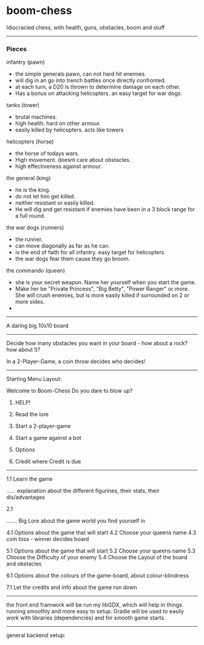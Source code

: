 # boom-chess
Idiocracied chess, with health, guns, obstacles, boom and stuff

-------------------------------------------------------------------------------------------------------------------------------------------------------------------------------

### Pieces

infantry (pawn)
- the simple generals pawn, can not hard hit enemies.
- will dig in an go into trench battles once directly confronted.
- at each turn, a D20 is thrown to determine damage on each other.
- Has a bonus on attacking helicopters. an easy target for war dogs.

tanks (tower)
- brutal machines.
- high health. hard on other armour.
- easily killed by helicopters. acts like towers

helicopters (horse)
- the horse of todays wars.
- High movement. doesnt care about obstacles.
- high effectiveness against armour. 

the general (king)
- he is the king.
- do not let him get killed.
- neither resistant or easily killed.
- He will dig and get resistant if enemies have been in a 3 block range for a full round. 

the war dogs (runners)
- the runner.
- can move diagonally as far as he can.
- is the end of faith for all infantry. easy target for helicopters
- the war dogs fear them cause they go broom. 

the commando (queen)
- she is your secret weapon. Name her yourself when you start the game.
- Make her be "Private Princess", "Big Betty", "Power Ranger" or more. She will crush enemies, but is more easily killed if surrounded on 2 or more sides.
- 
------------------------------------------------------------------------------------------------------------------------------------------------------------------------------

A daring big 10x10 board

-------------------------------------------------------------------------------------------------------------------------------------------------------------------------------

Decide how many obstacles you want in your board - how about a rock? how about 5?

In a 2-Player-Game, a coin throw decides who decides! 

--------------------------------------------------------------------------------------------------------------------------------------------------------------------------------

Starting Menu Layout:

Welcome to Boom-Chess
Do you dare to blow up?

1. HELP!
2. Read the lore
   
4. Start a 2-player-game
5. Start a game against a bot

6. Options

7. Credit where Credit is due

-------------------------------------------------------------------------------------------------------------------------------------------------------------------------------

1.1 Learn the game

   ......  explanation about the different figurines, their stats, their dis/advantages 

2.1 

  ....... Big Lore about the game world you find yourself in

4.1 Options about the game that will start
  4.2 Choose your queens name
  4.3 coin toss - winner decides board
  
5.1  Options about the game that will start
  5.2 Choose your queens name
  5.3 Choose the Difficulty of your enemy
  5.4 Choose the Layout of the board and obstacles
  

6.1 Options about the colours of the game-board, about colour-blindness

7.1 Let the credits and info about the game run down


---------------------------------------------------------------------------------------------------------------------------------------------------------------------------------

the front end framwork will be run my libGDX, which will help in things running smoothly and more easy to setup. 
Gradle will be used to easily work with libraries (dependencies) and for smooth game starts.

---------------------------------------------------------------------------------------------------------------------------------------------------------------------------------

general backend setup:

